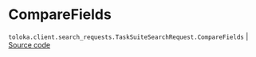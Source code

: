 # CompareFields
`toloka.client.search_requests.TaskSuiteSearchRequest.CompareFields` | [Source code](https://github.com/Toloka/toloka-kit/blob/v0.1.24/src/client/search_requests.py#L597)

